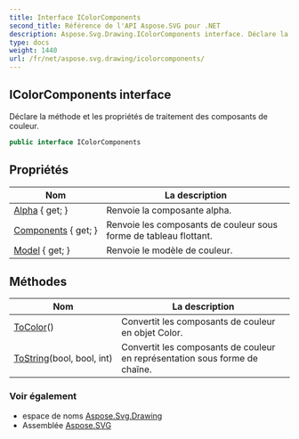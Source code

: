 ```yaml
---
title: Interface IColorComponents
second_title: Référence de l'API Aspose.SVG pour .NET
description: Aspose.Svg.Drawing.IColorComponents interface. Déclare la méthode et les propriétés de traitement des composants de couleur.
type: docs
weight: 1440
url: /fr/net/aspose.svg.drawing/icolorcomponents/
---
```

## IColorComponents interface

Déclare la méthode et les propriétés de traitement des composants de couleur.

```csharp
public interface IColorComponents
```

## Propriétés

| Nom | La description |
| --- | --- |
| [Alpha](../../aspose.svg.drawing/icolorcomponents/alpha/) { get; } | Renvoie la composante alpha. |
| [Components](../../aspose.svg.drawing/icolorcomponents/components/) { get; } | Renvoie les composants de couleur sous forme de tableau flottant. |
| [Model](../../aspose.svg.drawing/icolorcomponents/model/) { get; } | Renvoie le modèle de couleur. |

## Méthodes

| Nom | La description |
| --- | --- |
| [ToColor](../../aspose.svg.drawing/icolorcomponents/tocolor/)() | Convertit les composants de couleur en objet Color. |
| [ToString](../../aspose.svg.drawing/icolorcomponents/tostring/)(bool, bool, int) | Convertit les composants de couleur en représentation sous forme de chaîne. |

### Voir également

* espace de noms [Aspose.Svg.Drawing](../../aspose.svg.drawing/)
* Assemblée [Aspose.SVG](../../)



